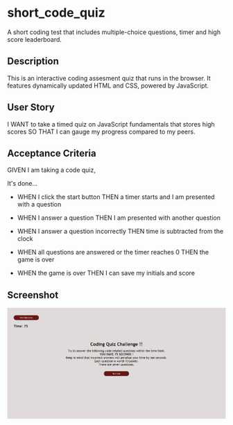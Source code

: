 # short_code_quiz
A short coding test that includes multiple-choice questions, timer and high score leaderboard.

## Description
This is an interactive coding assesment quiz that runs in the browser. 
It features dynamically updated HTML and CSS, powered by JavaScript.


## User Story
I WANT to take a timed quiz on JavaScript fundamentals that stores high scores
SO THAT I can gauge my progress compared to my peers.

## Acceptance Criteria
GIVEN I am taking a code quiz,

It's done...

- WHEN I click the start button THEN a timer starts and I am presented with a question

- WHEN I answer a question THEN I am presented with another question

- WHEN I answer a question incorrectly THEN time is subtracted from the clock

- WHEN all questions are answered or the timer reaches 0 THEN the game is over

- WHEN the game is over THEN I can save my initials and score

## Screenshot
![Alt text](https://github.com/gabetuason/short_code_quiz/blob/main/screenshotquiz.PNG)


